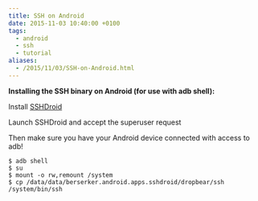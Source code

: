 ```yaml
---
title: SSH on Android
date: 2015-11-03 10:40:00 +0100
tags:
  - android
  - ssh
  - tutorial
aliases:
  - /2015/11/03/SSH-on-Android.html
---
```

**Installing the SSH binary on Android (for use with adb shell):**

Install [SSHDroid](https://play.google.com/store/apps/details?id=berserker.android.apps.sshdroid)

Launch SSHDroid and accept the superuser request

Then make sure you have your Android device connected with access to adb!
```shell
$ adb shell
$ su
$ mount -o rw,remount /system
$ cp /data/data/berserker.android.apps.sshdroid/dropbear/ssh /system/bin/ssh
```
